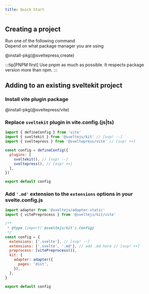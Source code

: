 ```yaml
---
title: Quick Start
---
```


## Creating a project

Run one of the following command  
Depend on what package manager you are using

@install-pkg(@sveltepress,create)

:::tip[PNPM first]
Use pnpm as much as possible. It respects package version more than npm.
:::

## Adding to an existing sveltekit project

### Install vite plugin package

@install-pkg(@sveltepress/vite)

### Replace `sveltekit` plugin in vite.config.(js|ts)

```js title="vite.config.(js|ts)"
import { defineConfig } from 'vite'
import { sveltekit } from '@sveltejs/kit' // [svp! --]
import { sveltepress } from '@sveltepress/vite' // [svp! ++]

const config = defineConfig({
  plugins: [
    sveltekit(), // [svp! --]
    sveltepress(), // [svp! ++]
  ],
})

export default config
```

### Add `'.md'` extension to the `extensions` options in your svelte.config.js

```js title="svelte.config.js"
import adapter from '@sveltejs/adapter-static'
import { vitePreprocess } from '@sveltejs/kit/vite'

/**
 * @type {import('@sveltejs/kit').Config}
 */
const config = {
  extensions: ['.svelte'], // [svp! --]
  extensions: ['.svelte', '.md'], // add .md here // [svp! ++]
  preprocess: [vitePreprocess()],
  kit: {
    adapter: adapter({
      pages: 'dist',
    }),
  },
}

export default config
```
